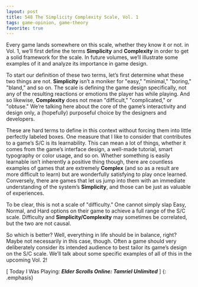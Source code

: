 ```yaml
---
layout: post
title: 548 The Simplicity Complexity Scale, Vol. 1
tags: game-opinion, game-theory
favorite: true
---
```

Every game lands somewhere on this scale, whether they know it or not. in Vol. 1, we’ll first define the terms **Simplicity** and **Complexity** in order to get a solid framework for the scale.  In future volumes, we’ll illustrate some examples of it and analyze its importance in game design.

To start our definition of these two terms, let’s first determine what these two things are not.  **Simplicity** isn’t a moniker for "easy," "minimal," "boring," "bland," and so on.  The scale is defining the game design specifically, not any of the resulting reactions or emotions the player has while playing.  And so likewise, **Complexity** does not mean "difficult," "complicated," or "obtuse." We’re talking here about the core of the game’s interactivity and design only, a (hopefully) purposeful choice by the designers and developers.

These are hard terms to define in this context without forcing them into little perfectly labeled boxes.  One measure that I like to consider that contributes to a game’s S/C is its learnability.  This can mean a lot of things, whether it comes from the game’s interface design, a well-made tutorial, smart typography or color usage, and so on.  Whether something is easily learnable isn’t inherently a positive thing though, there are countless examples of games that are extremely **Complex** (and so as a result are more difficult to learn) but are wonderfully satisfying to play once learned.  Conversely, there are games that let us jump into them with an immediate understanding of the system’s **Simplicity**, and those can be just as valuable of experiences.

To be clear, this is not a scale of "difficulty."  One cannot simply slap Easy, Normal, and Hard options on their game to achieve a full range of the S/C scale.  Difficulty and **Simplicity/Complexity** may sometimes be correlated, but the two are not causal.

So which is better?  Well, everything in life should be in balance, right? Maybe not necessarily in this case, though.  Often a game should very deliberately consider its intended audience to best tailor its game’s design on the S/C scale.  We’ll talk about some specific examples of all of this in the upcoming Vol. 2!

[ Today I Was Playing: ***Elder Scrolls Online: Tamriel Unlimited*** ]
{: .emphasis}